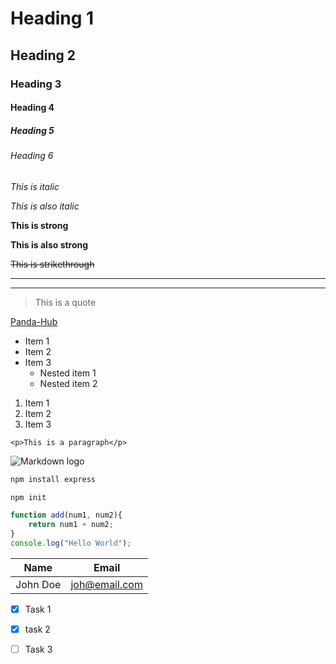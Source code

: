 <!-- Headings -->
# Heading 1
## Heading 2
### Heading 3
#### Heading 4
##### Heading 5 
###### Heading 6

<!-- Italics -->
*This is italic* 

_This is also italic_

<!-- Strong -->
**This is strong**

__This is also strong__

<!-- Strikethrough  -->
~~This is strikethrough~~

<!-- Horizontal line -->

---

___

<!-- Blockquotes -->
>This is a quote

<!-- Links -->
[Panda-Hub](https://chayan154.github.io/ "Panda-Hubaa")

<!-- UL -->
* Item 1
* Item 2
* Item 3
  * Nested item 1
  * Nested item 2

<!-- OL -->
1. Item 1
2. Item 2
3. Item 3

<!-- Inline code block -->
`<p>This is a paragraph</p>`

<!-- Images -->
![Markdown logo](https://upload.wikimedia.org/wikipedia/commons/4/48/Markdown-mark.svg)

<!-- GitHub Markdown -->

<!-- Code Blocks -->
```bash
npm install express

npm init
```

```javascript
function add(num1, num2){
    return num1 + num2;
}
console.log("Hello World");
```

<!-- Tables -->
| Name     | Email         |
| -------- | ------------- |
| John Doe | joh@email.com |

<!-- Task Lists -->
* [x] Task 1
* [x] task 2
* [ ] Task 3


